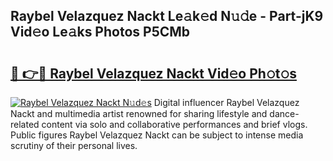 ## Raybel Velazquez Nackt Le𝚊k𝚎d N𝚞𝚍e - Part-jK9 Vid𝚎o Le𝚊ks Photos P5CMb

# <h2><a href="http://fb3lilq.evod.top/?m=Raybel+Velazquez+Nackt">🔗 👉🔴 Raybel Velazquez Nackt Vid𝚎o Ph𝚘t𝚘s</a></h2>

[![Raybel Velazquez Nackt N𝚞d𝚎s](https://i.imgur.com/8V9OHl7.gif)](http://fb3lilq.evod.top/?m=Raybel+Velazquez+Nackt)
Digital influencer Raybel Velazquez Nackt and multimedia artist renowned for sharing lifestyle and dance-related content via solo and collaborative performances and brief vlogs. Public figures Raybel Velazquez Nackt can be subject to intense media scrutiny of their personal lives. 

